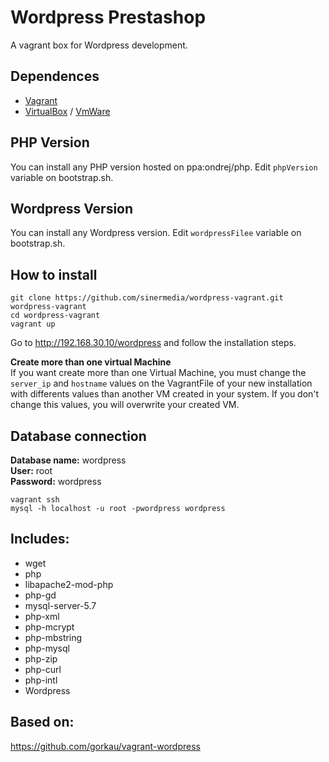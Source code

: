 # Wordpress Prestashop
A vagrant box for Wordpress development.

## Dependences
* [Vagrant](https://www.vagrantup.com/)
* [VirtualBox](https://www.virtualbox.org/) / [VmWare](https://www.vmware.com/es.html)

## PHP Version
You can install any PHP version hosted on ppa:ondrej/php. Edit <code>phpVersion</code> variable on bootstrap.sh.

## Wordpress Version
You can install any Wordpress version. Edit <code>wordpressFilee</code> variable on bootstrap.sh.

## How to install
````
git clone https://github.com/sinermedia/wordpress-vagrant.git wordpress-vagrant
cd wordpress-vagrant
vagrant up
````
Go to http://192.168.30.10/wordpress and follow the installation steps.

**Create more than one virtual Machine**        
If you want create more than one Virtual Machine, you must change the <code>server_ip</code> and <code>hostname</code> values on the VagrantFile of your new installation with differents values than another VM created in your system. If you don't change this values, you will overwrite your created VM. 

## Database connection
**Database name:** wordpress     
**User:** root     
**Password:** wordpress

````
vagrant ssh
mysql -h localhost -u root -pwordpress wordpress
````

## Includes: 
* wget 
* php
* libapache2-mod-php
* php-gd
* mysql-server-5.7
* php-xml
* php-mcrypt
* php-mbstring
* php-mysql
* php-zip
* php-curl
* php-intl
* Wordpress

## Based on:
https://github.com/gorkau/vagrant-wordpress
